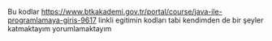 Bu kodlar https://www.btkakademi.gov.tr/portal/course/java-ile-programlamaya-giris-9617 linkli egitimin kodları tabi kendimden de bir şeyler katmaktayım yorumlamaktayım 
